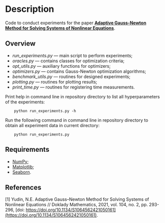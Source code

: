 # Description
Code to conduct experiments for the paper [**Adaptive Gauss-Newton Method for Solving Systems of Nonlinear Equations**](https://rdcu.be/cGkrt).

## Overview

* *run_experiments.py* — main script to perform experiments;
* *oracles.py* — contains classes for optimization criteria;
* *opt_utils.py* — auxiliary functions for optimizers;
* *optimizers.py* — contains Gauss-Newton optimization algorithms;
* *benchmark_utils.py* — routines for designed experiments;
* *plotting.py* — routines for plotting results;
* *print_time.py* — routines for registering time measurements.

Print help in command line in repository directory to list all hyperparameters of the experiments:
```
    python run_experiments.py -h
```
Run the following command in command line in repository directory to obtain all experiment data in current directory:
```
    python run_experiments.py
```

## Requirements

* [NumPy](https://numpy.org/);
* [Matplotlib](https://matplotlib.org/);
* [Seaborn](https://seaborn.pydata.org/).

## References

<a id="1">[1]</a> Yudin, N.E. Adaptive Gauss–Newton Method for Solving Systems of Nonlinear Equations // Doklady Mathematics, 2021, vol. 104, no. 2, pp. 293-296, [doi: https://doi.org/10.1134/S1064562421050161](https://doi.org/10.1134/S1064562421050161).
